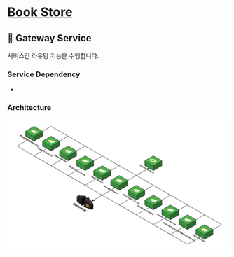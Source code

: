 # [Book Store](https://book-store.shop)

## 🚪 Gateway Service

서비스간 라우팅 기능을 수행합니다.

### Service Dependency

-

### Architecture

![Gateway Architecture](https://github.com/nhnacademy-be6-code-quest/.github/blob/main/img/gateway/GatewayArchitecture.png)


